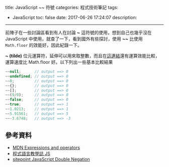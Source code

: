 title: JavaScript ~~ 符號
categories: 程式技術筆記
tags:
  - JavaScript
toc: false
date: 2017-06-26 17:24:07
description:
---

前陣子在一些討論區看到有人在討論 **~** 這符號的使用，想到自己也幾乎沒在 JavaScript 中使用，就查了一下，看到國外有些探討，使用 **~~** 比使用 `Math.floor` 的效能好<!-- more -->，因此紀錄一下。

**~ (tilde)** 位元運算符，延伸可以用來取整數，而且在[這連結](https://jsperf.com/math-round-vs)還有運算效能比較，運算速度比 Math.floor 好。以下列出一些基本比較結果

``` javascript
~~null;      // output ==> 0
~~undefined; // output ==> 0
~~0;         // output ==> 0
~~{};        // output ==> 0
~~[];        // output ==> 0
~~(9/0);     // output ==> 0
~~false;     // output ==> 0
~~true;      // output ==> 1
~~1.0213;    // output ==> 1
~~5.91561;   // output ==> 5
~~-3.6748;   // output ==> -3
```

## 參考資料
- [MDN Expressions and operators][3]
- [程式語言教學誌 JS][4]
- [sitepoint JavaScript Double Negation][2]

[1]: https://coderwall.com/p/9b6ksa/is-faster-than-math-floor
[2]: https://www.sitepoint.com/javascript-double-negation-trick-trouble/
[3]: https://developer.mozilla.org/en/docs/Web/JavaScript/Guide/Expressions_and_Operators
[4]: http://www.kaiching.org/2010/12/javascript-bitwise.html
[5]: https://j11y.io/javascript/double-bitwise-not/